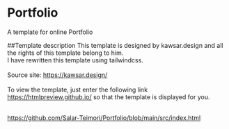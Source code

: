 # Portfolio
A template for online Portfolio

##Template description
This template is designed by kawsar.design and all the rights of this template belong to him. <br/>
I have rewritten this template using tailwindcss. <br/>
<br/>
Source site: https://kawsar.design/<br/><br/>
To view the template, just enter the following link https://htmlpreview.github.io/
so that the template is displayed for you. <br/><br/>

https://github.com/Salar-Teimori/Portfolio/blob/main/src/index.html
